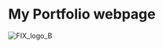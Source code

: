 # My Portfolio webpage

![FIX_logo_B](https://github.com/ShanOomes/portfolio/assets/Logo_Shan_1.svg)
